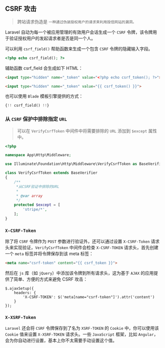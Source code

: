 ## CSRF 攻击

> 跨站请求伪造是 `一种通过伪装授权用户的请求来利用授信网站的漏洞。`

Laravel 自动为每一个被应用管理的有效用户会话生成一个 `CSRF` 令牌，该令牌用于验证授权用户的发起请求者是否是同一个人。

可以利用 `csrf_field()` 帮助函数来生成一个包含 `CSRF` 令牌的隐藏输入字段。

```php
<?php echo csrf_field(); ?>
```
辅助函数 csrf_field 会生成如下 HTML：
```html
<input type="hidden" name="_token" value="<?php echo csrf_token(); ?>">  
```

```html
<input type="hidden" name="_token" value="{{ csrf_token() }}">  
```

也可以使用 `Blade` 模板引擎提供的方式：
```php
{!! csrf_field() !!}
```

### 从 `CSRF` 保护中排除指定 `URL`

> 可以在 `VerifyCsrfToken` 中间件中将需要排除的 `URL` 添加到 `$except` 属性中。

```php
<?php

namespace App\Http\Middleware;

use Illuminate\Foundation\Http\Middleware\VerifyCsrfToken as BaseVerifier;

class VerifyCsrfToken extends BaseVerifier
{
    /**
     *从CSRF验证中排除的URL
     *
     * @var array
     */
    protected $except = [
        'stripe/*',
    ];
}
```
### `X-CSRF-Token`

除了将 `CSRF` 令牌作为 `POST` 参数进行验证外，还可以通过设置 `X-CSRF-Token` 请求头来实现验证，`VerifyCsrfToken` 中间件会检查 `X-CSRF-TOKEN` 请求头，首先创建一个 `meta` 标签并将令牌保存到该 meta 标签：

```html
<meta name="csrf-token" content="{{ csrf_token }}">  
```

然后在 `js` 库（如 `jQuery`）中添加该令牌到所有请求头，这为基于 `AJAX` 的应用提供了简单、方便的方式来避免 CSRF 攻击：

```
$.ajaxSetup({
    headers: {
        'X-CSRF-TOKEN': $('meta[name="csrf-token"]').attr('content')
    }
});
```

### `X-XSRF-Token`

`Laravel` 还会将 `CSRF` 令牌保存到了名为 `XSRF-TOKEN` 的 `Cookie` 中，你可以使用该 `Cookie` 值来设置 `X-XSRF-TOKEN` 请求头。一些 `JavaScript` 框架，比如  `Angular`，会为你自动进行设置，基本上你不太需要手动设置这个值。